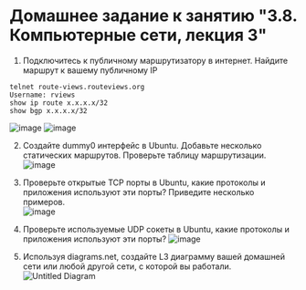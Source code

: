 # Домашнее задание к занятию "3.8. Компьютерные сети, лекция 3"

1. Подключитесь к публичному маршрутизатору в интернет. Найдите маршрут к вашему публичному IP
```
telnet route-views.routeviews.org
Username: rviews
show ip route x.x.x.x/32
show bgp x.x.x.x/32
```
![image](https://user-images.githubusercontent.com/60435210/147558911-ec072d81-c0bb-4541-b8dc-225f91845429.png)
![image](https://user-images.githubusercontent.com/60435210/147558945-001518f9-c363-4188-af52-5f3d6535d99a.png)

2. Создайте dummy0 интерфейс в Ubuntu. Добавьте несколько статических маршрутов. Проверьте таблицу маршрутизации. 
![image](https://user-images.githubusercontent.com/60435210/147559276-5c229d4a-ec58-4d7f-8843-009b49aeef8a.png)

3. Проверьте открытые TCP порты в Ubuntu, какие протоколы и приложения используют эти порты? Приведите несколько примеров.   
![image](https://user-images.githubusercontent.com/60435210/147559362-6c3ded8f-907d-43ca-af90-10eec1c24a67.png)


4. Проверьте используемые UDP сокеты в Ubuntu, какие протоколы и приложения используют эти порты?
![image](https://user-images.githubusercontent.com/60435210/147559440-205ce94b-ffaf-4e72-961e-0cb79c39cb17.png)


5. Используя diagrams.net, создайте L3 диаграмму вашей домашней сети или любой другой сети, с которой вы работали. 
![Untitled Diagram](https://user-images.githubusercontent.com/60435210/147560762-70cf9d78-bb37-44e4-bc62-23fd1629e899.jpg)
